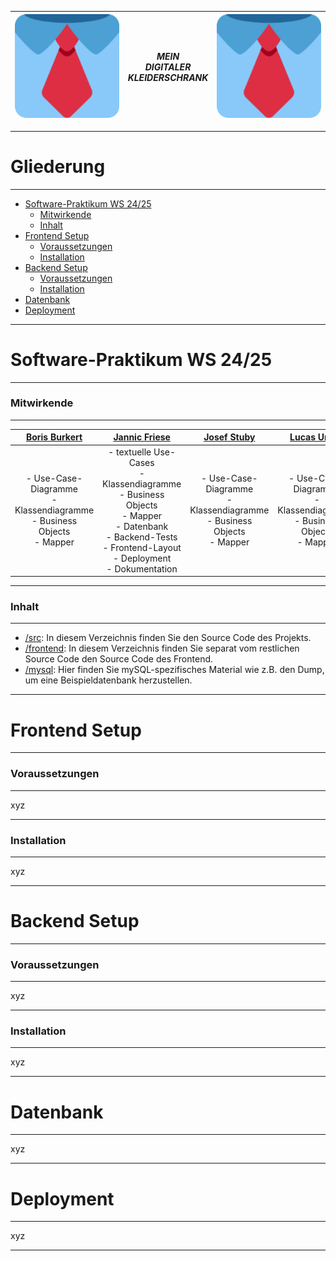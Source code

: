 
| ![Logo](frontend/public/logo192.png) | ***MEIN<br> DIGITALER<br> KLEIDERSCHRANK*** | ![Logo](frontend/public/logo192.png) |
|:------------------------------------:|:-------------------------------------------:|:------------------------------------:|
___
# Gliederung
___
- [Software-Praktikum WS 24/25](#software-praktikum-ws-2425)
  - [Mitwirkende](#mitwirkende)
  - [Inhalt](#inhalt)
- [Frontend Setup](#frontend-setup)
  - [Voraussetzungen](#prerequisites)
  - [Installation](#installation)
- [Backend Setup](#backend-setup)
  - [Voraussetzungen](#voraussetzungen-1)
  - [Installation](#installation-1)
- [Datenbank](#database)
- [Deployment](#deployment)

___

# Software-Praktikum WS 24/25

___
### Mitwirkende
___

|                      [Boris Burkert](https://github.com/Boris147)                       |                                                                    [Jannic Friese](https://github.com/jannicfriese)                                                                    |                        [Josef Stuby](https://github.com/J0seef)                         |                    [Lucas Urban](https://github.com/LucasUrban-WI7)                     |                       [Xiaoping Wu](https://github.com/Xiao1309)                        |                     [Yasin Yasar](https://github.com/yasinyasar017)                     |
|:---------------------------------------------------------------------------------------:|:--------------------------------------------------------------------------------------------------------------------------------------------------------------------------------------:|:---------------------------------------------------------------------------------------:|:---------------------------------------------------------------------------------------:|:---------------------------------------------------------------------------------------:|:---------------------------------------------------------------------------------------:|
| - Use-Case-Diagramme <br> -Klassendiagramme <br> - Business Objects <br> - Mapper <br>  | - textuelle Use-Cases <br> -Klassendiagramme <br> - Business Objects <br> - Mapper <br> - Datenbank <br> - Backend-Tests <br> - Frontend-Layout <br> - Deployment <br> - Dokumentation | - Use-Case-Diagramme <br> -Klassendiagramme <br> - Business Objects <br> - Mapper <br>  | - Use-Case-Diagramme <br> -Klassendiagramme <br> - Business Objects <br> - Mapper <br>  | - Use-Case-Diagramme <br> -Klassendiagramme <br> - Business Objects <br> - Mapper <br>  | - Use-Case-Diagramme <br> -Klassendiagramme <br> - Business Objects <br> - Mapper <br>  |
___
### Inhalt
___

- [/src](/src): In diesem Verzeichnis finden Sie den Source Code des Projekts.
- [/frontend](/frontend): In diesem Verzeichnis finden Sie separat vom restlichen Source Code 
den Source Code des Frontend.
- [/mysql](/mysql): Hier finden Sie mySQL-spezifisches Material wie z.B. den Dump, um eine
Beispieldatenbank herzustellen.
___

# Frontend Setup

___
### Voraussetzungen
___
xyz
___
### Installation
___
xyz
___

# Backend Setup

___
### Voraussetzungen
___
xyz
___
### Installation
___
xyz
___

# Datenbank

___
xyz
___

# Deployment

___
xyz
___